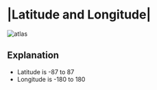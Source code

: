 # |Latitude and Longitude|
![atlas]

## Explanation

- Latitude is -87 to 87
- Longitude is -180 to 180


[atlas]:https://worldmapwithcountries.net/wp-content/uploads/2021/03/map-of-world-with-latitude-and-longitude-1024x679.jpg
